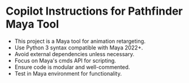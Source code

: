 # Copilot Instructions for Pathfinder Maya Tool

- This project is a Maya tool for animation retargeting.
- Use Python 3 syntax compatible with Maya 2022+.
- Avoid external dependencies unless necessary.
- Focus on Maya's cmds API for scripting.
- Ensure code is modular and well-commented.
- Test in Maya environment for functionality.